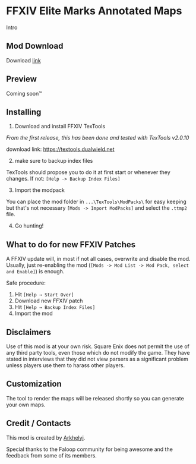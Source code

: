 # FFXIV Elite Marks Annotated Maps

Intro


## Mod Download

Download [link](https://github.com/RKI027/ffxiv-huntmaps/releases)

## Preview

Coming soon&#8482;

## Installing

1. Download and install FFXIV TexTools

*From the first release, this has been done and tested with TexTools v2.0.10*

download link: https://textools.dualwield.net

2. make sure to backup index files

TexTools should propose you to do it at first start or whenever they changes. If not: `[Help -> Backup Index Files]`

3. Import the modpack

You can place the mod folder in `...\TexTools\ModPacks\` for easy keeping but that's not necessary
`[Mods -> Import ModPacks]` and select the `.ttmp2` file.

4. Go hunting!

## What to do for new FFXIV Patches

A FFXIV update will, in most if not all cases, overwrite and disable the mod.
Usually, just re-enabling the mod (`[Mods -> Mod List -> Mod Pack, select and Enable]`) is enough.

Safe procedure:

1. Hit `[Help → Start Over]`
2. Download new FFXIV patch
3. Hit `[Help → Backup Index Files]`
4. Import the mod

## Disclaimers

Use of this mod is at your own risk. Square Enix does not permit the use of any third party tools, even those which do not modify the game. They have stated in interviews that they did not view parsers as a significant problem unless players use them to harass other players.

## Customization

The tool to render the maps will be released shortly so you can generate your own maps.

## Credit / Contacts

This mod is created by [Arkhelyi](https://github.com/RKI027).

Special thanks to the Faloop community for being awesome and the feedback from some of its members.